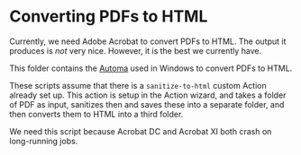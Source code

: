 # Converting PDFs to HTML

Currently, we need Adobe Acrobat to convert PDFs to HTML.
The output it produces is _not_ very nice. However, it is the best we currently have.

This folder contains the [Automa](http://www.getautoma.com/) used in Windows to convert PDFs to HTML.

These scripts assume that there is a `sanitize-to-html` custom Action already set up.
This action is setup in the Action wizard, and takes a folder of PDF as input, sanitizes then and saves these into a separate folder, and then converts them to HTML into a third folder.

We need this script because Acrobat DC and Acrobat XI both crash on long-running jobs.
